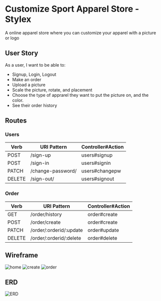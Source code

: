 # Customize Sport Apparel Store - Stylex
A online apparel store where you can customize your apparel with a picture or logo

## User Story
As a user, I want to be able to:
- Signup, Login, Logout
- Make an order
- Upload a picture
- Scale the picture, rotate, and placement
- Choose the type of apprarel they want to put the picture on, and the color.
- See their order history

## Routes

### Users

| Verb   | URI Pattern            | Controller#Action |
|--------|------------------------|-------------------|
| POST   | /sign-up               | users#signup      |
| POST   | /sign-in               | users#signin      |
| PATCH  | /change-password/      | users#changepw    |
| DELETE | /sign-out/             | users#signout     |

### Order

| Verb   | URI Pattern                   | Controller#Action |
|--------|-------------------------------|-------------------|
| GET    | /order/history                | order#create    |
| POST   | /order/create                 | order#create    |
| PATCH  | /order/:orderid/:update       | order#update    |
| DELETE | /order/:orderid/:delete       | order#delete    |

## Wireframe

![home](https://user-images.githubusercontent.com/23158353/223463814-68b91a97-0b66-443f-acae-becc23302cde.PNG)
![create](https://user-images.githubusercontent.com/23158353/223463845-b5b9afae-a6c7-403e-9d0d-15994a00758d.PNG)
![order](https://user-images.githubusercontent.com/23158353/223463866-92be80a0-b5ca-4bfd-82c5-8a72f3ad380a.PNG)

## ERD

![ERD](https://user-images.githubusercontent.com/23158353/223465211-68332e83-1fd7-4884-9cda-d62448a49ef1.PNG)

